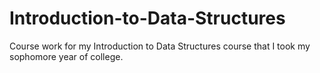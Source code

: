 # Introduction-to-Data-Structures
Course work for my Introduction to Data Structures course that I took my sophomore year of college.
